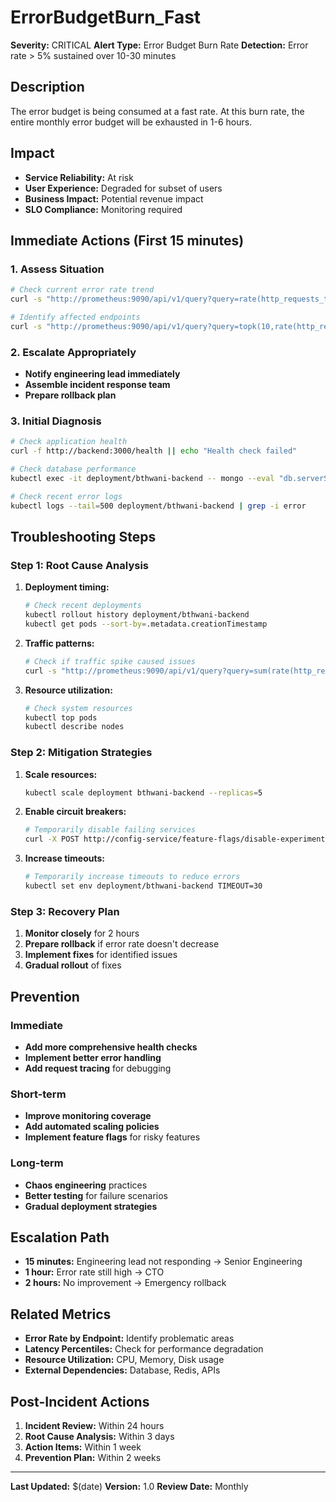# ErrorBudgetBurn_Fast

**Severity:** CRITICAL
**Alert Type:** Error Budget Burn Rate
**Detection:** Error rate > 5% sustained over 10-30 minutes

## Description

The error budget is being consumed at a fast rate. At this burn rate, the entire monthly error budget will be exhausted in 1-6 hours.

## Impact

- **Service Reliability:** At risk
- **User Experience:** Degraded for subset of users
- **Business Impact:** Potential revenue impact
- **SLO Compliance:** Monitoring required

## Immediate Actions (First 15 minutes)

### 1. Assess Situation
```bash
# Check current error rate trend
curl -s "http://prometheus:9090/api/v1/query?query=rate(http_requests_total{status=~\"5..\"}[30m])/rate(http_requests_total[30m])" | jq

# Identify affected endpoints
curl -s "http://prometheus:9090/api/v1/query?query=topk(10,rate(http_requests_total{status=~\"5..\"}[10m]) by (path))" | jq
```

### 2. Escalate Appropriately
- **Notify engineering lead immediately**
- **Assemble incident response team**
- **Prepare rollback plan**

### 3. Initial Diagnosis
```bash
# Check application health
curl -f http://backend:3000/health || echo "Health check failed"

# Check database performance
kubectl exec -it deployment/bthwani-backend -- mongo --eval "db.serverStatus().connections"

# Check recent error logs
kubectl logs --tail=500 deployment/bthwani-backend | grep -i error
```

## Troubleshooting Steps

### Step 1: Root Cause Analysis
1. **Deployment timing:**
   ```bash
   # Check recent deployments
   kubectl rollout history deployment/bthwani-backend
   kubectl get pods --sort-by=.metadata.creationTimestamp
   ```

2. **Traffic patterns:**
   ```bash
   # Check if traffic spike caused issues
   curl -s "http://prometheus:9090/api/v1/query?query=sum(rate(http_requests_total[5m]))" | jq
   ```

3. **Resource utilization:**
   ```bash
   # Check system resources
   kubectl top pods
   kubectl describe nodes
   ```

### Step 2: Mitigation Strategies
1. **Scale resources:**
   ```bash
   kubectl scale deployment bthwani-backend --replicas=5
   ```

2. **Enable circuit breakers:**
   ```bash
   # Temporarily disable failing services
   curl -X POST http://config-service/feature-flags/disable-experimental-feature
   ```

3. **Increase timeouts:**
   ```bash
   # Temporarily increase timeouts to reduce errors
   kubectl set env deployment/bthwani-backend TIMEOUT=30
   ```

### Step 3: Recovery Plan
1. **Monitor closely** for 2 hours
2. **Prepare rollback** if error rate doesn't decrease
3. **Implement fixes** for identified issues
4. **Gradual rollout** of fixes

## Prevention

### Immediate
- **Add more comprehensive health checks**
- **Implement better error handling**
- **Add request tracing** for debugging

### Short-term
- **Improve monitoring coverage**
- **Add automated scaling policies**
- **Implement feature flags** for risky features

### Long-term
- **Chaos engineering** practices
- **Better testing** for failure scenarios
- **Gradual deployment strategies**

## Escalation Path

- **15 minutes:** Engineering lead not responding → Senior Engineering
- **1 hour:** Error rate still high → CTO
- **2 hours:** No improvement → Emergency rollback

## Related Metrics

- **Error Rate by Endpoint:** Identify problematic areas
- **Latency Percentiles:** Check for performance degradation
- **Resource Utilization:** CPU, Memory, Disk usage
- **External Dependencies:** Database, Redis, APIs

## Post-Incident Actions

1. **Incident Review:** Within 24 hours
2. **Root Cause Analysis:** Within 3 days
3. **Action Items:** Within 1 week
4. **Prevention Plan:** Within 2 weeks

---

**Last Updated:** $(date)
**Version:** 1.0
**Review Date:** Monthly
